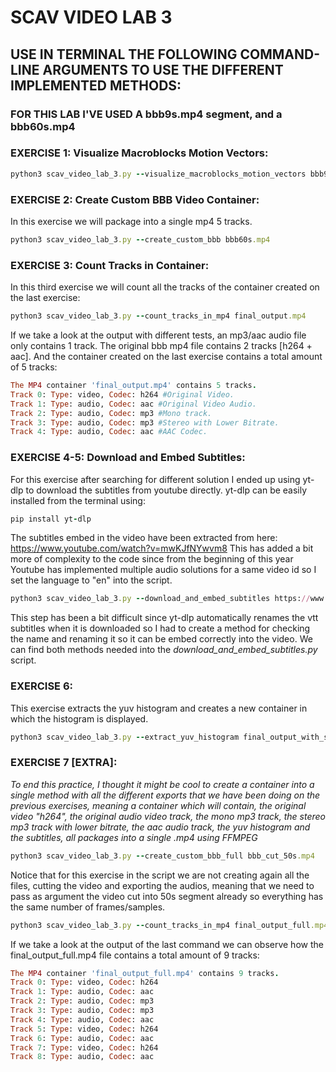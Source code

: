 # SCAV VIDEO LAB 3
## USE IN TERMINAL THE FOLLOWING COMMAND-LINE ARGUMENTS TO USE THE DIFFERENT IMPLEMENTED METHODS:
### FOR THIS LAB I'VE USED A bbb9s.mp4 segment, and a bbb60s.mp4
### EXERCISE 1: Visualize Macroblocks Motion Vectors:

```ruby
python3 scav_video_lab_3.py --visualize_macroblocks_motion_vectors bbb9s.mp4 bbb9s_mmv.mp4
```

### EXERCISE 2: Create Custom BBB Video Container:
In this exercise we will package into a single mp4 5 tracks.
```ruby
python3 scav_video_lab_3.py --create_custom_bbb bbb60s.mp4
```
### EXERCISE 3: Count Tracks in Container:
In this third exercise we will count all the tracks of the container created on the last exercise:
```ruby
python3 scav_video_lab_3.py --count_tracks_in_mp4 final_output.mp4
```
If we take a look at the output with different tests, an mp3/aac audio file only contains 1 track. The original bbb mp4 file contains 2 tracks [h264 + aac]. And the container created on the last exercise contains a total amount of 5 tracks:
```ruby
The MP4 container 'final_output.mp4' contains 5 tracks.
Track 0: Type: video, Codec: h264 #Original Video.
Track 1: Type: audio, Codec: aac #Original Video Audio.
Track 2: Type: audio, Codec: mp3 #Mono track.
Track 3: Type: audio, Codec: mp3 #Stereo with Lower Bitrate.
Track 4: Type: audio, Codec: aac #AAC Codec.
```

### EXERCISE 4-5: Download and Embed Subtitles:
For this exercise after searching for different solution I ended up using yt-dlp to download the subtitles from youtube directly.
yt-dlp can be easily installed from the terminal using:
```ruby
pip install yt-dlp
```
The subtitles embed in the video have been extracted from here: https://www.youtube.com/watch?v=mwKJfNYwvm8
This has added a bit more of complexity to the code since from the beginning of this year Youtube has implemented multiple audio solutions for a same video id so I set the language to "en" into the script.

```ruby
python3 scav_video_lab_3.py --download_and_embed_subtitles https://www.youtube.com/watch?v=mwKJfNYwvm8 final_output.mp4
```
This step has been a bit difficult since yt-dlp automatically renames the vtt subtitles when it is downloaded so I had to create a method for checking the name and renaming it so it can be embed correctly into the video. We can find both methods needed into the _download_and_embed_subtitles.py_ script.

### EXERCISE 6:
This exercise extracts the yuv histogram and creates a new container in which the histogram is displayed.
```ruby
python3 scav_video_lab_3.py --extract_yuv_histogram final_output_with_subtitles.mp4 final_output_with_subtitles_with_histogram.mp4
```

### EXERCISE 7 [EXTRA]:
_To end this practice, I thought it might be cool to create a container into a single method with all the different exports that we have been doing on the previous exercises, meaning a container which will contain, the original video "h264", the original audio video track, the mono mp3 track, the stereo mp3 track with lower bitrate, the aac audio track, the yuv histogram and the subtitles, all packages into a single .mp4 using FFMPEG_
```ruby
python3 scav_video_lab_3.py --create_custom_bbb_full bbb_cut_50s.mp4
```
Notice that for this exercise in the script we are not creating again all the files, cutting the video and exporting the audios, meaning that we need to pass as argument the video cut into 50s segment already so everything has the same number of frames/samples.

```ruby
python3 scav_video_lab_3.py --count_tracks_in_mp4 final_output_full.mp4
```

If we take a look at the output of the last command we can observe how the final_output_full.mp4 file contains a total amount of 9 tracks:

```ruby
The MP4 container 'final_output_full.mp4' contains 9 tracks.
Track 0: Type: video, Codec: h264
Track 1: Type: audio, Codec: aac
Track 2: Type: audio, Codec: mp3
Track 3: Type: audio, Codec: mp3
Track 4: Type: audio, Codec: aac
Track 5: Type: video, Codec: h264
Track 6: Type: audio, Codec: aac
Track 7: Type: video, Codec: h264
Track 8: Type: audio, Codec: aac
```

